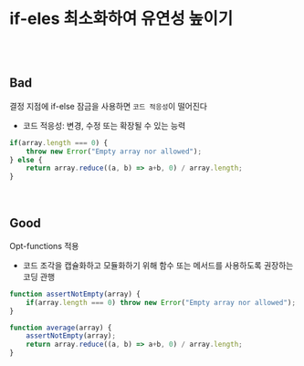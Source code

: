 # if-eles 최소화하여 유연성 높이기

<br/><br/>


## Bad
결정 지점에 if-else 잠금을 사용하면 `코드 적응성`이 떨어진다
- 코드 적응성: 변경, 수정 또는 확장될 수 있는 능력

```javascript
if(array.length === 0) {
    throw new Error("Empty array nor allowed");
} else {
    return array.reduce((a, b) => a+b, 0) / array.length;
}
```

<br/>

## Good
Opt-functions 적용
- 코드 조각을 캡슐화하고 모듈화하기 위해 함수 또는 메서드를 사용하도록 권장하는 코딩 관행

```javascript
function assertNotEmpty(array) {
    if(array.length === 0) throw new Error("Empty array nor allowed");
}

function average(array) {
    assertNotEmpty(array);
    return array.reduce((a, b) => a+b, 0) / array.length;
}
```